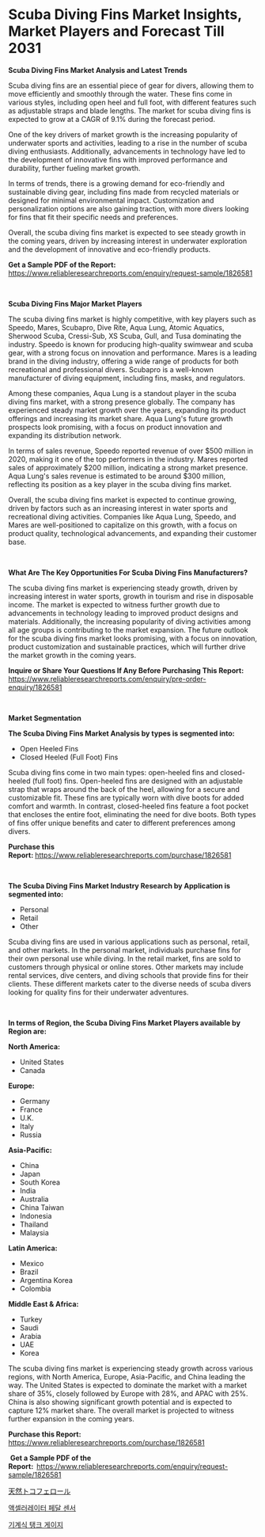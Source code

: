 <p><h1>Scuba Diving Fins Market Insights, Market Players and Forecast Till 2031</h1></p><p><strong>Scuba Diving Fins Market Analysis and Latest Trends</strong></p>
<p><p>Scuba diving fins are an essential piece of gear for divers, allowing them to move efficiently and smoothly through the water. These fins come in various styles, including open heel and full foot, with different features such as adjustable straps and blade lengths. The market for scuba diving fins is expected to grow at a CAGR of 9.1% during the forecast period.</p><p>One of the key drivers of market growth is the increasing popularity of underwater sports and activities, leading to a rise in the number of scuba diving enthusiasts. Additionally, advancements in technology have led to the development of innovative fins with improved performance and durability, further fueling market growth.</p><p>In terms of trends, there is a growing demand for eco-friendly and sustainable diving gear, including fins made from recycled materials or designed for minimal environmental impact. Customization and personalization options are also gaining traction, with more divers looking for fins that fit their specific needs and preferences.</p><p>Overall, the scuba diving fins market is expected to see steady growth in the coming years, driven by increasing interest in underwater exploration and the development of innovative and eco-friendly products.</p></p>
<p><strong>Get a Sample PDF of the Report:&nbsp;</strong> <a href="https://www.reliableresearchreports.com/enquiry/request-sample/1826581">https://www.reliableresearchreports.com/enquiry/request-sample/1826581</a></p>
<p>&nbsp;</p>
<p><strong>Scuba Diving Fins Major Market Players</strong></p>
<p><p>The scuba diving fins market is highly competitive, with key players such as Speedo, Mares, Scubapro, Dive Rite, Aqua Lung, Atomic Aquatics, Sherwood Scuba, Cressi-Sub, XS Scuba, Gull, and Tusa dominating the industry. Speedo is known for producing high-quality swimwear and scuba gear, with a strong focus on innovation and performance. Mares is a leading brand in the diving industry, offering a wide range of products for both recreational and professional divers. Scubapro is a well-known manufacturer of diving equipment, including fins, masks, and regulators.</p><p>Among these companies, Aqua Lung is a standout player in the scuba diving fins market, with a strong presence globally. The company has experienced steady market growth over the years, expanding its product offerings and increasing its market share. Aqua Lung's future growth prospects look promising, with a focus on product innovation and expanding its distribution network.</p><p>In terms of sales revenue, Speedo reported revenue of over $500 million in 2020, making it one of the top performers in the industry. Mares reported sales of approximately $200 million, indicating a strong market presence. Aqua Lung's sales revenue is estimated to be around $300 million, reflecting its position as a key player in the scuba diving fins market.</p><p>Overall, the scuba diving fins market is expected to continue growing, driven by factors such as an increasing interest in water sports and recreational diving activities. Companies like Aqua Lung, Speedo, and Mares are well-positioned to capitalize on this growth, with a focus on product quality, technological advancements, and expanding their customer base.</p></p>
<p>&nbsp;</p>
<p><strong>What Are The Key Opportunities For Scuba Diving Fins Manufacturers?</strong></p>
<p><p>The scuba diving fins market is experiencing steady growth, driven by increasing interest in water sports, growth in tourism and rise in disposable income. The market is expected to witness further growth due to advancements in technology leading to improved product designs and materials. Additionally, the increasing popularity of diving activities among all age groups is contributing to the market expansion. The future outlook for the scuba diving fins market looks promising, with a focus on innovation, product customization and sustainable practices, which will further drive the market growth in the coming years.</p></p>
<p><strong>Inquire or Share Your Questions If Any Before Purchasing This Report:</strong> <a href="https://www.reliableresearchreports.com/enquiry/pre-order-enquiry/1826581">https://www.reliableresearchreports.com/enquiry/pre-order-enquiry/1826581</a></p>
<p>&nbsp;</p>
<p><strong>Market Segmentation</strong></p>
<p><strong>The Scuba Diving Fins Market Analysis by types is segmented into:</strong></p>
<p><ul><li>Open Heeled Fins</li><li>Closed Heeled (Full Foot) Fins</li></ul></p>
<p><p>Scuba diving fins come in two main types: open-heeled fins and closed-heeled (full foot) fins. Open-heeled fins are designed with an adjustable strap that wraps around the back of the heel, allowing for a secure and customizable fit. These fins are typically worn with dive boots for added comfort and warmth. In contrast, closed-heeled fins feature a foot pocket that encloses the entire foot, eliminating the need for dive boots. Both types of fins offer unique benefits and cater to different preferences among divers.</p></p>
<p><strong>Purchase this Report:&nbsp;</strong><a href="https://www.reliableresearchreports.com/purchase/1826581">https://www.reliableresearchreports.com/purchase/1826581</a></p>
<p>&nbsp;</p>
<p><strong>The Scuba Diving Fins Market Industry Research by Application is segmented into:</strong></p>
<p><ul><li>Personal</li><li>Retail</li><li>Other</li></ul></p>
<p><p>Scuba diving fins are used in various applications such as personal, retail, and other markets. In the personal market, individuals purchase fins for their own personal use while diving. In the retail market, fins are sold to customers through physical or online stores. Other markets may include rental services, dive centers, and diving schools that provide fins for their clients. These different markets cater to the diverse needs of scuba divers looking for quality fins for their underwater adventures.</p></p>
<p>&nbsp;</p>
<p><strong>In terms of Region, the Scuba Diving Fins Market Players available by Region are:</strong></p>
<p>
    <p> <strong> North America: </strong>
        <ul>
            <li>United States</li>
            <li>Canada</li>
        </ul>
        </p> 
    <p> <strong> Europe: </strong>
        <ul>
            <li>Germany</li>
            <li>France</li>
            <li>U.K.</li>
            <li>Italy</li>
            <li>Russia</li>
        </ul>
        </p> 
    <p> <strong> Asia-Pacific: </strong>
        <ul>
            <li>China</li>
            <li>Japan</li>
            <li>South Korea</li>
            <li>India</li>
            <li>Australia</li>
            <li>China Taiwan</li>
            <li>Indonesia</li>
            <li>Thailand</li>
            <li>Malaysia</li>
        </ul>
        </p> 
    <p> <strong> Latin America: </strong>
        <ul>
            <li>Mexico</li>
            <li>Brazil</li>
            <li>Argentina Korea</li>
            <li>Colombia</li>
        </ul>
        </p> 
    <p> <strong> Middle East & Africa: </strong>
        <ul>
            <li>Turkey</li>
            <li>Saudi</li>
            <li>Arabia</li>
            <li>UAE</li>
            <li>Korea</li>
        </ul>
    </p>
    </p>
<p><p>The scuba diving fins market is experiencing steady growth across various regions, with North America, Europe, Asia-Pacific, and China leading the way. The United States is expected to dominate the market with a market share of 35%, closely followed by Europe with 28%, and APAC with 25%. China is also showing significant growth potential and is expected to capture 12% market share. The overall market is projected to witness further expansion in the coming years.</p></p>
<p><strong>Purchase this Report: </strong><a href="https://www.reliableresearchreports.com/purchase/1826581">https://www.reliableresearchreports.com/purchase/1826581</a></p>
<p>&nbsp;<strong>Get a Sample PDF of the Report:&nbsp;&nbsp;</strong><a href="https://www.reliableresearchreports.com/enquiry/request-sample/1826581">https://www.reliableresearchreports.com/enquiry/request-sample/1826581</a></p>
<p><strong></strong></p>
<p><p><a href="https://medium.com/@rusty-marie2024/2024%E5%B9%B4%E3%81%8B%E3%82%892031%E5%B9%B4%E3%81%BE%E3%81%A7%E3%81%AE%E6%9C%9F%E9%96%93%E3%81%AB%E4%BA%88%E6%B8%AC%E3%81%95%E3%82%8C%E3%82%8B%E5%A4%A9%E7%84%B6%E3%83%88%E3%82%B3%E3%83%95%E3%82%A7%E3%83%AD%E3%83%BC%E3%83%AB%E5%B8%82%E5%A0%B4%E3%81%AE%E5%88%86%E6%9E%90%E3%81%A8%E8%A6%8F%E6%A8%A1-3471f5ebba08">天然トコフェロール</a></p><p><a href="https://medium.com/@adonispellea2022/%EA%B0%80%EC%86%8D-%ED%8E%98%EB%8B%AC-%EC%84%BC%EC%84%9C-%EC%8B%9C%EC%9E%A5-%EC%8B%9C%EC%9E%A5-cagr-%EC%8B%9C%EC%9E%A5-%EC%B6%94%EC%9D%B4-%EB%B0%8F-%EC%84%B1%EC%9E%A5-%EC%A0%84%EB%9E%B5%EC%97%90-%EB%8C%80%ED%95%9C-%ED%86%B5%EC%B0%B0%EB%A0%A5-0197c2ee55b1">액셀러레이터 페달 센서</a></p><p><a href="https://medium.com/@mayekuhic00/%EA%B8%B0%EA%B3%84-%ED%83%B1%ED%81%AC-%EA%B2%8C%EC%9D%B4%EC%A7%80-%EC%8B%9C%EC%9E%A5%EC%9D%80-%EC%8B%9C%EC%9E%A5-%EC%A0%90%EC%9C%A0%EC%9C%A8-%EC%8B%9C%EC%9E%A5-%ED%8A%B8%EB%A0%8C%EB%93%9C-%EB%B0%8F-%EC%8B%9C%EC%9E%A5-%EC%84%B1%EC%9E%A5%EC%97%90-%EB%8C%80%ED%95%9C-%EC%A0%95%EB%B3%B4%EB%A5%BC-%EC%A0%9C%EA%B3%B5%ED%95%A9%EB%8B%88%EB%8B%A4-675d810edb5b">기계식 탱크 게이지</a></p></p>